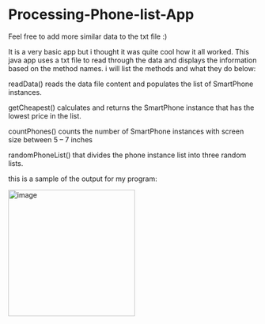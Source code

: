 # Processing-Phone-list-App
Feel free to add more similar data to the txt file :)

It is a very basic app but i thought it was quite cool how it all worked.
This java app uses a txt file to read through the data and displays the information based on the method names. i will list the methods and what they do below:

 readData() reads the data file content and populates the list of SmartPhone instances.
 
 getCheapest() calculates and returns the SmartPhone instance that has the lowest price in the list.
 
 countPhones() counts the number of SmartPhone instances with screen size between 5 – 7 inches 
 
 randomPhoneList() that divides the phone instance list into three random lists.
 
 this is a sample of the output for my program: 
 
 <img width="256" alt="image" src="https://github.com/Slade1995/Processing-Phone-list-App/assets/115507834/bb0c03ec-b6f2-4cce-ba4c-db0d6d48825b">
